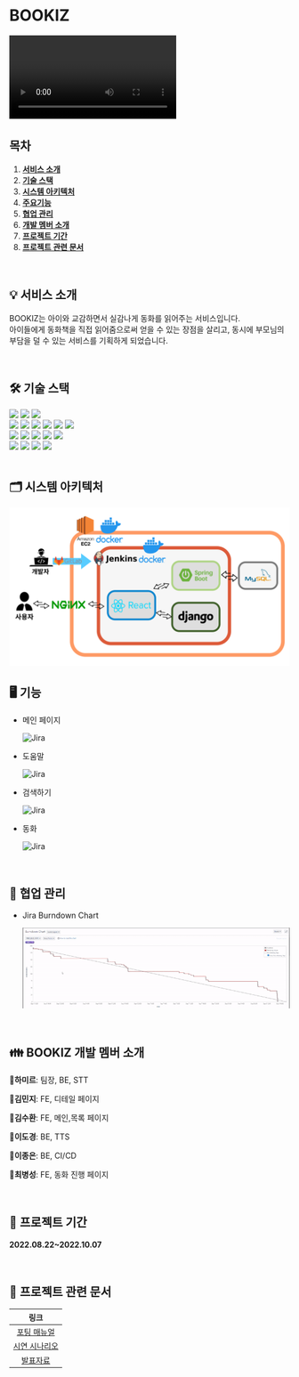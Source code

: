 # BOOKIZ

![특화PJT_서울_1반_A103_UCC경진대회](/exec/특화PJT_서울_1반_A103_UCC경진대회.mp4)
## 목차

1. [**서비스 소개**](#1)
2. [**기술 스택**](#2)
3. [**시스템 아키텍처**](#3)
4. [**주요기능**](#4)
5. [**협업 관리**](#5)
6. [**개발 멤버 소개**](#6)
7. [**프로젝트 기간**](#7)
8. [**프로젝트 관련 문서**](#8)

<br/>

<div id="1"></div>

## 💡 서비스 소개

BOOKIZ는 아이와 교감하면서 실감나게 동화를 읽어주는 서비스입니다. <br />
아이들에게 동화책을 직접 읽어줌으로써 얻을 수 있는 장점을 살리고, 동시에 부모님의 부담을 덜 수 있는 서비스를 기획하게 되었습니다.

<br/>

<div id="2"></div>

## 🛠️ 기술 스택

<img src="https://img.shields.io/badge/javascript-F7DF1E?style=for-the-badge&logo=javascript&logoColor=black">
<img src="https://img.shields.io/badge/React-61DAFB?style=for-the-badge&logo=React&logoColor=white"/>
<img src="https://img.shields.io/badge/Node.js-339939?style=for-the-badge&logo=Node.js&logoColor=white"/>
<br />
<img src="https://img.shields.io/badge/Java-FF7800?style=for-the-badge&logo=Java&logoColor=white"/>
<img src="https://img.shields.io/badge/Spring Boot-6DB33F?style=for-the-badge&logo=Spring Boot&logoColor=white"/>
<img src="https://img.shields.io/badge/Gradle-02303A?style=for-the-badge&logo=Gradle&logoColor=white"/>
<img src="https://img.shields.io/badge/Python-3776AB?style=for-the-badge&logo=Python&logoColor=white"/>
<img src="https://img.shields.io/badge/Django-000000?style=for-the-badge&logo=Django&logoColor=white"/>
<img src="https://img.shields.io/badge/MySQL-4479A1?style=for-the-badge&logo=MySQL&logoColor=white"/>
<br>
<img src="https://img.shields.io/badge/Amazon EC2-FF9900?style=for-the-badge&logo=Amazon EC2&logoColor=white">
<img src="https://img.shields.io/badge/Ubuntu-E95420?style=for-the-badge&logo=Ubuntu&logoColor=white"/>
<img src="https://img.shields.io/badge/Nginx-009639?style=for-the-badge&logo=NGINX&logoColor=white"/>
<img src="https://img.shields.io/badge/Docker-2496ED?style=for-the-badge&logo=Docker&logoColor=white">
<img src="https://img.shields.io/badge/jenkins-993333?style=for-the-badge&logo=Jenkins&logoColor=white">
<br />
<img src="https://img.shields.io/badge/Jira-0052CC?style=for-the-badge&logo=Jira&logoColor=white"/>
<img src="https://img.shields.io/badge/GitLab-FCA121?style=for-the-badge&logo=GitLab&logoColor=white"/>
<img src="https://img.shields.io/badge/Mattermost-0058CC?style=for-the-badge&logo=Mattermost&logoColor=white">
<img src="https://img.shields.io/badge/Notion-000000?style=for-the-badge&logo=Notion&logoColor=white">
<br />


<br />

<div id="3"></div>

## 🗂️ 시스템 아키텍처

<img src="./image/architecture.png">

<div id="4"></div>

## 🖥️ 기능

- 메인 페이지

  ![Jira](/image/mainpage.gif)


- 도움말

  ![Jira](/image/help.gif)


- 검색하기

  ![Jira](/image/search.gif)


- 동화

  ![Jira](/image/play.gif)



<br />

<div id="5"></div>

## 👥 협업 관리

- Jira Burndown Chart

    ![Jira](/image/jira.gif)

<br />

<div id="6"></div>

## 👪 BOOKIZ 개발 멤버 소개

👦**하미르**: 팀장, BE, STT

👩**김민지**: FE, 디테일 페이지

👨**김수환**: FE, 메인,목록 페이지

👱**이도경**: BE, TTS

👲**이종은**: BE, CI/CD

👶**최병성**: FE, 동화 진행 페이지

<br />

<div id="7"></div>

## 📆 프로젝트 기간

**2022.08.22~2022.10.07**

<br />

<div id="8"></div>

## 📁 프로젝트 관련 문서

|                   링크                   |
|:--------------------------------------:|
|  [포팅 매뉴얼](/exec/서울_1반_A103_포팅매뉴얼.pdf)  |
| [시연 시나리오](/exec/서울_1반_A103_시연시나리오.pdf) |
|   [발표자료](/exec/서울_1반_A103_발표자료.pptx)    |

